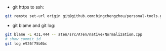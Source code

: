 
- git https to ssh:

```bash
git remote set-url origin git@github.com:bingchengzhou/personal-tools.git
```

- git blame and git log:
```bash
git blame -L 431,444 -- aten/src/ATen/native/Normalization.cpp
# show commit id
git log e926f75b0bc
```

